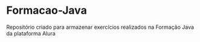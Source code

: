 # Formacao-Java
Repositório criado para armazenar exercícios realizados na Formação Java da plataforma Alura

